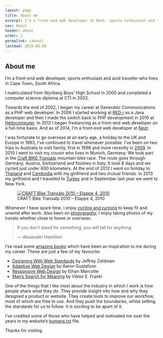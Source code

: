 ```yaml
---
layout: page
title: About me
excerpt: I’m a front-end web developer at Next, sports enthusiast and avid traveller who lives in Cape Town, South Africa.
nav: About
header: about
order: 1
permalink: /about/
lastmod: 2015-06-08
---
```


## About me

I’m a front-end web developer, sports enthusiast and avid traveller who lives in Cape Town, South Africa.

I matriculated from Wynberg Boys’ High School in 2000 and completed a computer science diploma at CTI in 2002.

Towards the end of 2002, I began my career at Generator Communications as a PHP web developer. In 2006 I started working
at [RED-i](http://red-i.co.za) as a Java developer and then I made the switch back to PHP development
in 2010 at [Hellocomputer](http://www.hellocomputer.com). In 2012 I began freelancing as a front-end web developer on a
full-time basis. And as of 2014, I’m a front-end web developer at [Next](http://www.wearenext.co.za).

I was fortunate to go overseas at an early age, a holiday to the UK and Europe in 1993, I’ve continued to
travel whenever possible. I’ve been on two trips to Australia to visit family, first in 1998 and more recently in [2009](https://www.flickr.com/photos/mikkelz/collections/72157612807086301).
In 2010 I went to visit my cousin who lives in Munich, Germany. We took part in the [Craft BIKE Transalp](https://www.flickr.com/photos/mikkelz/collections/72157624824109391)
mountain bike race. The route goes through Germany, Austria, Switzerland and finishes in Italy. It took 8 days and we cycled
just under 600 kilometers. At the end of 2012 I went on holiday to [Thailand](https://www.flickr.com/photos/mikkelz/collections/72157632483864195)
and [Cambodia](https://www.flickr.com/photos/mikkelz/collections/72157632527368371) with my girlfriend and two mutual friends.
In 2013 my girlfriend and I travelled to [Turkey](https://www.flickr.com/photos/mikkelz/collections/72157648811892350) and in
September last year we went to New York.

<figure>
    <a href="http://www.flickr.com/photos/mikkelz/sets/72157624485305951">
        <img srcset="/assets/images/general/michael-thorne-craft-bike-transalp-2010-820x461.jpg 820w,
                     /assets/images/general/michael-thorne-craft-bike-transalp-2010-410x231.jpg 410w"
            sizes="100vw"
            src="/assets/images/general/michael-thorne-craft-bike-transalp-2010-820x461.jpg"
            alt="CRAFT Bike Transalp 2010 – Etappe 4, 2010">
    </a>
    <figcaption>CRAFT Bike Transalp 2010 – Etappe 4, 2010</figcaption>
</figure>

Whenever I have spare time, I enjoy [cycling and running](http://www.strava.com/athletes/1328198) to keep fit and unwind
after work. Also keen on [photography](http://instagram.com/mikkelz_za), I enjoy taking photos of my travels whether close
to home or overseas.

<blockquote>
    <p>If you don’t stand for something, you will fall for anything.</p>
    <cite>— Alexander Hamilton</cite>
</blockquote>

I’ve read some [amazing books](https://kindle.amazon.com/profile/Michael-Thorne/146993) which have been an inspiration to
me during my career. These are just a few of my favourite:

* [Designing With Web Standards](http://en.wikipedia.org/wiki/Designing_with_Web_Standards) by Jeffrey Zeldman
* [Adaptive Web Design](http://adaptivewebdesign.info) by Aaron Gustafson
* [Responsive Web Design](http://www.abookapart.com/products/responsive-web-design) by Ethan Marcotte
* [Man’s Search for Meaning](http://www.amazon.com/Mans-Search-Meaning-Viktor-Frankl/dp/080701429X) by Viktor E. Frankl

One of the things that I like most about the industry in which I work is how people share what they do. They provide insight
into how and why they designed a product or website. They create tools to improve our workflow, most of which are free to
use. And they push the boundaries, whilst setting the standards for us to follow. It is exciting to be apart of it.

I’ve credited some of those who have helped and motivated me over the years in my website’s [humans.txt](/humans.txt) file.

Thanks for visiting.
